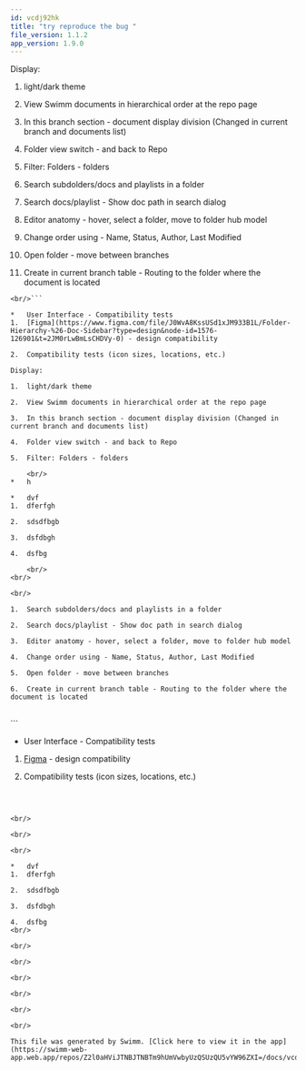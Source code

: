 ```yaml
---
id: vcdj92hk
title: "try reproduce the bug "
file_version: 1.1.2
app_version: 1.9.0
---
```


Display:

1.  light/dark theme

2.  View Swimm documents in hierarchical order at the repo page

3.  In this branch section - document display division (Changed in current branch and documents list)

4.  Folder view switch - and back to Repo

5.  Filter: Folders - folders

6.  Search subdolders/docs and playlists in a folder

7.  Search docs/playlist - Show doc path in search dialog

8.  Editor anatomy - hover, select a folder, move to folder hub model

9.  Change order using - Name, Status, Author, Last Modified

10.  Open folder - move between branches

11.  Create in current branch table - Routing to the folder where the document is located

```
<br/>```

*   User Interface - Compatibility tests
1.  [Figma](https://www.figma.com/file/J0WvA8KssUSd1xJM933B1L/Folder-Hierarchy-%26-Doc-Sidebar?type=design&node-id=1576-126901&t=2JM0rLwBmLsCHDVy-0) - design compatibility

2.  Compatibility tests (icon sizes, locations, etc.)

Display:

1.  light/dark theme

2.  View Swimm documents in hierarchical order at the repo page

3.  In this branch section - document display division (Changed in current branch and documents list)

4.  Folder view switch - and back to Repo

5.  Filter: Folders - folders

    <br/>
*   h

*   dvf
1.  dferfgh

2.  sdsdfbgb

3.  dsfdbgh

4.  dsfbg

    <br/>
<br/>

<br/>

1.  Search subdolders/docs and playlists in a folder

2.  Search docs/playlist - Show doc path in search dialog

3.  Editor anatomy - hover, select a folder, move to folder hub model

4.  Change order using - Name, Status, Author, Last Modified

5.  Open folder - move between branches

6.  Create in current branch table - Routing to the folder where the document is located

```
<br/>```

*   User Interface - Compatibility tests
1.  [Figma](https://www.figma.com/file/J0WvA8KssUSd1xJM933B1L/Folder-Hierarchy-%26-Doc-Sidebar?type=design&node-id=1576-126901&t=2JM0rLwBmLsCHDVy-0) - design compatibility

2.  Compatibility tests (icon sizes, locations, etc.)

    <br/>
```

<br/>

<br/>

<br/>

*   dvf
1.  dferfgh

2.  sdsdfbgb

3.  dsfdbgh

4.  dsfbg
<br/>

<br/>

<br/>

<br/>

<br/>

<br/>

<br/>

This file was generated by Swimm. [Click here to view it in the app](https://swimm-web-app.web.app/repos/Z2l0aHViJTNBJTNBTm9hUmVwbyUzQSUzQU5vYW96ZXI=/docs/vcdj92hk).
